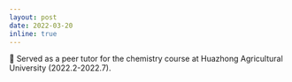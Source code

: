 ```yaml
---
layout: post
date: 2022-03-20
inline: true
---
```


:memo: Served as a peer tutor for the chemistry course at Huazhong Agricultural University (2022.2-2022.7).